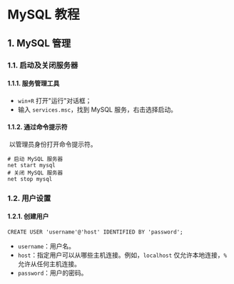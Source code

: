 # MySQL 教程

## 1. MySQL 管理

### 1.1. 启动及关闭服务器

#### 1.1.1. 服务管理工具

- `win+R` 打开"运行"对话框；
- 输入 `services.msc`，找到 MySQL 服务，右击选择启动。

#### 1.1.2. 通过命令提示符

​	以管理员身份打开命令提示符。

```shell
# 启动 MySQL 服务器
net start mysql
# 关闭 MySQL 服务器
net stop mysql
```

### 1.2. 用户设置

#### 1.2.1. 创建用户

```mysql
CREATE USER 'username'@'host' IDENTIFIED BY 'password';
```

- `username`：用户名。
- `host`：指定用户可以从哪些主机连接。例如，`localhost` 仅允许本地连接，`%` 允许从任何主机连接。
- `password`：用户的密码。



























